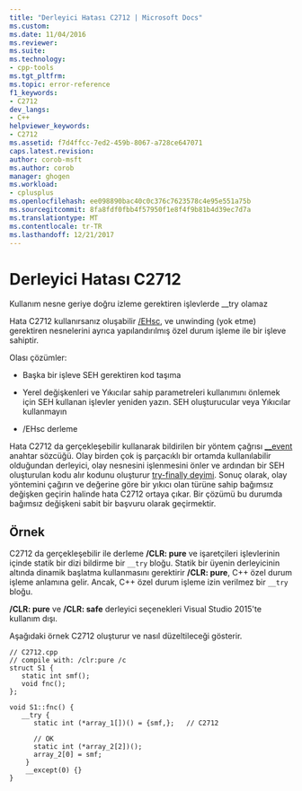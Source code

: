 ```yaml
---
title: "Derleyici Hatası C2712 | Microsoft Docs"
ms.custom: 
ms.date: 11/04/2016
ms.reviewer: 
ms.suite: 
ms.technology:
- cpp-tools
ms.tgt_pltfrm: 
ms.topic: error-reference
f1_keywords:
- C2712
dev_langs:
- C++
helpviewer_keywords:
- C2712
ms.assetid: f7d4ffcc-7ed2-459b-8067-a728ce647071
caps.latest.revision: 
author: corob-msft
ms.author: corob
manager: ghogen
ms.workload:
- cplusplus
ms.openlocfilehash: ee098890bac40c0c376c7623578c4e95e551a75b
ms.sourcegitcommit: 8fa8fdf0fbb4f57950f1e8f4f9b81b4d39ec7d7a
ms.translationtype: MT
ms.contentlocale: tr-TR
ms.lasthandoff: 12/21/2017
---
```

# <a name="compiler-error-c2712"></a>Derleyici Hatası C2712
Kullanım nesne geriye doğru izleme gerektiren işlevlerde __try olamaz  
  
 Hata C2712 kullanırsanız oluşabilir [/EHsc](../../build/reference/eh-exception-handling-model.md), ve unwinding (yok etme) gerektiren nesnelerini ayrıca yapılandırılmış özel durum işleme ile bir işleve sahiptir.  
  
 Olası çözümler:  
  
-   Başka bir işleve SEH gerektiren kod taşıma  
  
-   Yerel değişkenleri ve Yıkıcılar sahip parametreleri kullanımını önlemek için SEH kullanan işlevler yeniden yazın. SEH oluşturucular veya Yıkıcılar kullanmayın  
  
-   /EHsc derleme  
  
 Hata C2712 da gerçekleşebilir kullanarak bildirilen bir yöntem çağrısı [__event](../../cpp/event.md) anahtar sözcüğü. Olay birden çok iş parçacıklı bir ortamda kullanılabilir olduğundan derleyici, olay nesnesini işlenmesini önler ve ardından bir SEH oluşturulan kodu alır kodunu oluşturur [try-finally deyimi](../../cpp/try-finally-statement.md). Sonuç olarak, olay yöntemini çağırın ve değerine göre bir yıkıcı olan türüne sahip bağımsız değişken geçirin halinde hata C2712 ortaya çıkar. Bir çözümü bu durumda bağımsız değişkeni sabit bir başvuru olarak geçirmektir.  
  
## <a name="example"></a>Örnek  
 C2712 da gerçekleşebilir ile derleme **/CLR: pure** ve işaretçileri işlevlerinin içinde statik bir dizi bildirme bir `__try` bloğu. Statik bir üyenin derleyicinin altında dinamik başlatma kullanmasını gerektirir **/CLR: pure**, C++ özel durum işleme anlamına gelir. Ancak, C++ özel durum işleme izin verilmez bir `__try` bloğu.  
  
 **/CLR: pure** ve **/CLR: safe** derleyici seçenekleri Visual Studio 2015'te kullanım dışı.  
  
 Aşağıdaki örnek C2712 oluşturur ve nasıl düzeltileceği gösterir.  
  
```  
// C2712.cpp  
// compile with: /clr:pure /c  
struct S1 {  
   static int smf();  
   void fnc();  
};  
  
void S1::fnc() {  
   __try {  
      static int (*array_1[])() = {smf,};   // C2712  
  
      // OK  
      static int (*array_2[2])();  
      array_2[0] = smf;  
    }  
    __except(0) {}  
}  
```